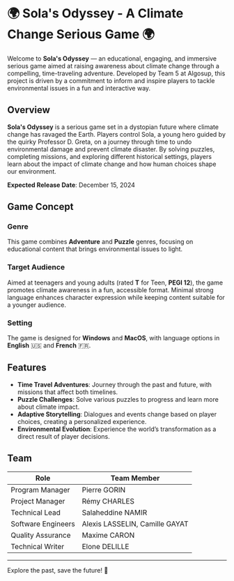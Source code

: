 # 🌍 Sola's Odyssey - A Climate Change Serious Game 🌍

Welcome to **Sola's Odyssey** — an educational, engaging, and immersive serious game aimed at raising awareness about climate change through a compelling, time-traveling adventure. Developed by Team 5 at Algosup, this project is driven by a commitment to inform and inspire players to tackle environmental issues in a fun and interactive way.

## Overview

**Sola's Odyssey** is a serious game set in a dystopian future where climate change has ravaged the Earth. Players control Sola, a young hero guided by the quirky Professor D. Greta, on a journey through time to undo environmental damage and prevent climate disaster. By solving puzzles, completing missions, and exploring different historical settings, players learn about the impact of climate change and how human choices shape our environment.

**Expected Release Date**: December 15, 2024

## Game Concept

### Genre
This game combines **Adventure** and **Puzzle** genres, focusing on educational content that brings environmental issues to light.

### Target Audience
Aimed at teenagers and young adults (rated **T** for Teen, **PEGI 12**), the game promotes climate awareness in a fun, accessible format. Minimal strong language enhances character expression while keeping content suitable for a younger audience.

### Setting
The game is designed for **Windows** and **MacOS**, with language options in **English** 🇺🇸 and **French** 🇫🇷.

## Features

- **Time Travel Adventures**: Journey through the past and future, with missions that affect both timelines.
- **Puzzle Challenges**: Solve various puzzles to progress and learn more about climate impact.
- **Adaptive Storytelling**: Dialogues and events change based on player choices, creating a personalized experience.
- **Environmental Evolution**: Experience the world’s transformation as a direct result of player decisions.

## Team

| Role                 | Team Member                                        |
|----------------------|----------------------------------------------------|
| Program Manager      | Pierre GORIN                                       |
| Project Manager      | Rémy CHARLES                                       |
| Technical Lead       | Salaheddine NAMIR                                  |
| Software Engineers   | Alexis LASSELIN, Camille GAYAT                     |
| Quality Assurance    | Maxime CARON                                       |
| Technical Writer     | Elone DELILLE                                      |

---

Explore the past, save the future! 🌱